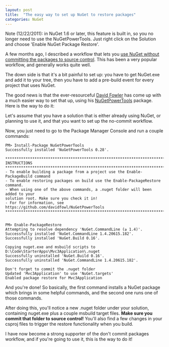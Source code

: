 ```yaml
---
layout: post
title:  "The easy way to set up NuGet to restore packages"
categories: NuGet
---
```



Note (12/22/2011): in NuGet 1.6 or later, this feature is built in, so you no longer need to use the NuGetPowerTools. Just right click on the Solution and choose 'Enable NuGet Package Restore'.

A few months ago, I described a workflow that lets you [use NuGet without committing the packages to source control](http://blog.davidebbo.com/2011/03/using-nuget-without-committing-packages.html). This has been a very popular workflow, and generally works quite well.

The down side is that it's a bit painful to set up: you have to get NuGet.exe and add it to your tree, then you have to add a pre-build event for every project that uses NuGet.

The good news is that the ever-resourceful [David Fowler](http://twitter.com/#!/davidfowl) has come up with a much easier way to set that up, using his [NuGetPowerTools](https://github.com/davidfowl/NuGetPowerTools) package. Here is the way to do it:

Let's assume that you have a solution that is either already using NuGet, or planning to use it, and that you want to set up the no-commit workflow.

Now, you just need to go to the Package Manager Console and run a couple commands:

```
PM> Install-Package NuGetPowerTools
Successfully installed 'NuGetPowerTools 0.28'.

**********************************************************************************
INSTRUCTIONS
**********************************************************************************
- To enable building a package from a project use the Enable-PackageBuild command
- To enable restoring packages on build use the Enable-PackageRestore command.
- When using one of the above commands, a .nuget folder will been added to your
solution root. Make sure you check it in!
- For for information, see https://github.com/davidfowl/NuGetPowerTools
**********************************************************************************


PM> Enable-PackageRestore
Attempting to resolve dependency 'NuGet.CommandLine (≥ 1.4)'.
Successfully installed 'NuGet.CommandLine 1.4.20615.182'.
Successfully installed 'NuGet.Build 0.16'.

Copying nuget.exe and msbuild scripts to D:\Code\StarterApps\Mvc3Application\.nuget
Successfully uninstalled 'NuGet.Build 0.16'.
Successfully uninstalled 'NuGet.CommandLine 1.4.20615.182'.

Don't forget to commit the .nuget folder
Updated 'Mvc3Application' to use 'NuGet.targets'
Enabled package restore for Mvc3Application

```

And you're done! So basically, the first command installs a NuGet package which brings in some helpful commands, and the second one runs one of those commands.

After doing this, you'll notice a new .nuget folder under your solution, containing nuget.exe plus a couple msbuild target files. **Make sure you commit that folder to source control!** You'll also find a few changes in your csproj files to trigger the restore functionality when you build.

I have now become a strong supporter of the don't commit packages workflow, and if you're going to use it, this is the way to do it!

